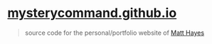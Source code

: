 # [mysterycommand.github.io](https://mysterycommand.github.io)
> source code for the personal/portfolio website of [Matt Hayes](https://github.com/mysterycommand)
